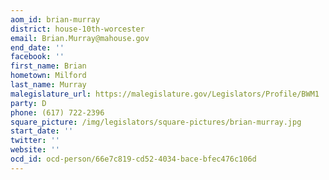 ```yaml
---
aom_id: brian-murray
district: house-10th-worcester
email: Brian.Murray@mahouse.gov
end_date: ''
facebook: ''
first_name: Brian
hometown: Milford
last_name: Murray
malegislature_url: https://malegislature.gov/Legislators/Profile/BWM1
party: D
phone: (617) 722-2396
square_picture: /img/legislators/square-pictures/brian-murray.jpg
start_date: ''
twitter: ''
website: ''
ocd_id: ocd-person/66e7c819-cd52-4034-bace-bfec476c106d
---
```

